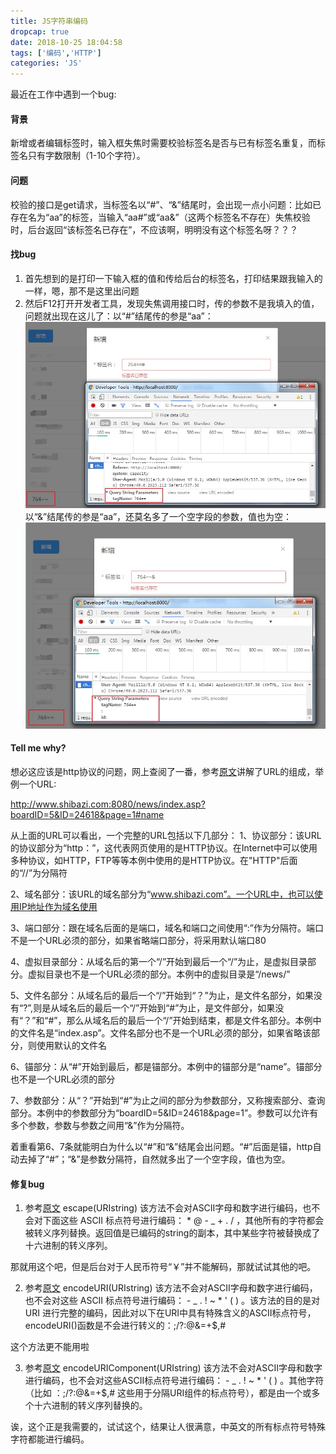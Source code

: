 ```yaml
---
title: JS字符串编码
dropcap: true
date: 2018-10-25 18:04:58
tags: ['编码','HTTP']
categories: 'JS'
---
```

最近在工作中遇到一个bug:

#### 背景
新增或者编辑标签时，输入框失焦时需要校验标签名是否与已有标签名重复，而标签名只有字数限制（1-10个字符）。
#### 问题
校验的接口是get请求，当标签名以“#”、“&”结尾时，会出现一点小问题：比如已存在名为“aa”的标签，当输入“aa#”或“aa&”（这两个标签名不存在）失焦校验时，后台返回“该标签名已存在”，不应该啊，明明没有这个标签名呀？？？
#### 找bug
1. 首先想到的是打印一下输入框的值和传给后台的标签名，打印结果跟我输入的一样，嗯，那不是这里出问题
2. 然后F12打开开发者工具，发现失焦调用接口时，传的参数不是我填入的值，问题就出现在这儿了：以“#”结尾传的参是“aa”：
![](jsencode/pic11.png) 
以“&”结尾传的参是“aa”，还莫名多了一个空字段的参数，值也为空：
![](jsencode/pic1.png)
#### Tell me why?
想必这应该是http协议的问题，网上查阅了一番，参考[原文](https://blog.csdn.net/ergouge/article/details/8185219)讲解了URL的组成，举例一个URL:

http://www.shibazi.com:8080/news/index.asp?boardID=5&ID=24618&page=1#name

从上面的URL可以看出，一个完整的URL包括以下几部分：
1、协议部分：该URL的协议部分为“http：”，这代表网页使用的是HTTP协议。在Internet中可以使用多种协议，如HTTP，FTP等等本例中使用的是HTTP协议。在"HTTP"后面的“//”为分隔符

2、域名部分：该URL的域名部分为“www.shibazi.com”。一个URL中，也可以使用IP地址作为域名使用

3、端口部分：跟在域名后面的是端口，域名和端口之间使用“:”作为分隔符。端口不是一个URL必须的部分，如果省略端口部分，将采用默认端口80

4、虚拟目录部分：从域名后的第一个“/”开始到最后一个“/”为止，是虚拟目录部分。虚拟目录也不是一个URL必须的部分。本例中的虚拟目录是“/news/”

5、文件名部分：从域名后的最后一个“/”开始到“？”为止，是文件名部分，如果没有“?”,则是从域名后的最后一个“/”开始到“#”为止，是文件部分，如果没有“？”和“#”，那么从域名后的最后一个“/”开始到结束，都是文件名部分。本例中的文件名是“index.asp”。文件名部分也不是一个URL必须的部分，如果省略该部分，则使用默认的文件名

6、锚部分：从“#”开始到最后，都是锚部分。本例中的锚部分是“name”。锚部分也不是一个URL必须的部分

7、参数部分：从“？”开始到“#”为止之间的部分为参数部分，又称搜索部分、查询部分。本例中的参数部分为“boardID=5&ID=24618&page=1”。参数可以允许有多个参数，参数与参数之间用“&”作为分隔符。

着重看第6、7条就能明白为什么以“#”和“&”结尾会出问题。“#”后面是锚，http自动去掉了“#”；“&”是参数分隔符，自然就多出了一个空字段，值也为空。
#### 修复bug

1. 参考[原文](http://www.w3school.com.cn/jsref/jsref_escape.asp)
escape(URIstring) 该方法不会对ASCII字母和数字进行编码，也不会对下面这些 ASCII 标点符号进行编码：  * @ - _ + . /  ，其他所有的字符都会被转义序列替换。返回值是已编码的string的副本，其中某些字符被替换成了十六进制的转义序列。

那就用这个吧，但是后台对于人民币符号“￥”并不能解码，那就试试其他的吧。

2. 参考[原文](http://www.w3school.com.cn/jsref/jsref_encodeuri.asp)
encodeURI(URIstring) 该方法不会对ASCII字母和数字进行编码，也不会对这些 ASCII 标点符号进行编码： - _ . ! ~ * ' ( ) 。该方法的目的是对 URI 进行完整的编码，因此对以下在URI中具有特殊含义的ASCII标点符号，encodeURI()函数是不会进行转义的：;/?:@&=+$,#

这个方法更不能用啦

3. 参考[原文](http://www.w3school.com.cn/jsref/jsref_encodeURIComponent.asp)
encodeURIComponent(URIstring) 该方法不会对ASCII字母和数字进行编码，也不会对这些ASCII标点符号进行编码： - _ . ! ~ * ' ( ) 。其他字符（比如 ：;/?:@&=+$,# 这些用于分隔URI组件的标点符号），都是由一个或多个十六进制的转义序列替换的。

诶，这个正是我需要的，试试这个，结果让人很满意，中英文的所有标点符号特殊字符都能进行编码。